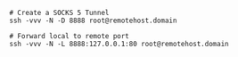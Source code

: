     # Create a SOCKS 5 Tunnel
    ssh -vvv -N -D 8888 root@remotehost.domain

    # Forward local to remote port
    ssh -vvv -N -L 8888:127.0.0.1:80 root@remotehost.domain
